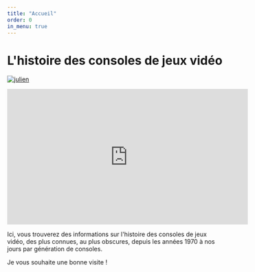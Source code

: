 ```yaml
---
title: "Accueil"
order: 0
in_menu: true
---
```

# L'histoire des consoles de jeux vidéo

[![julien](https://img.youtube.com/vi/KBMikZqhB1E/0.jpg)](https://www.youtube.com/watch?v=KBMikZqhB1E)

<iframe width="560" height="315" src="https://www.youtube.com/embed/KBMikZqhB1E" frameborder="0" allow="accelerometer; autoplay; encrypted-media; gyroscope; picture-in-picture" allowfullscreen></iframe>

Ici, vous trouverez des informations sur l'histoire des consoles de jeux vidéo, des plus connues, au plus obscures, depuis les années 1970 à nos jours par génération de consoles.

Je vous souhaite une bonne visite ! 
